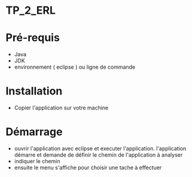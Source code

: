 # TP_2_ERL

# Pré-requis
- Java
- JDK
- environnement ( eclipse ) ou ligne de commande

# Installation
- Copier l'application sur votre machine 

# Démarrage
- ouvrir l'application avec eclipse et executer l'application.
l'application démarre et demande de définir le chemin de l'application à analyser
- indiquer le chemin
- ensuite le menu s'affiche pour choisir une tache à effectuer

